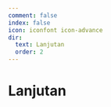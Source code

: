 ```yaml
---
comment: false
index: false
icon: iconfont icon-advance
dir:
  text: Lanjutan
  order: 2
---
```


# Lanjutan

<AutoCatalog />
